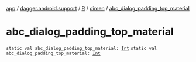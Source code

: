 [app](../../../index.md) / [dagger.android.support](../../index.md) / [R](../index.md) / [dimen](index.md) / [abc_dialog_padding_top_material](./abc_dialog_padding_top_material.md)

# abc_dialog_padding_top_material

`static val abc_dialog_padding_top_material: `[`Int`](https://kotlinlang.org/api/latest/jvm/stdlib/kotlin/-int/index.html)
`static val abc_dialog_padding_top_material: `[`Int`](https://kotlinlang.org/api/latest/jvm/stdlib/kotlin/-int/index.html)